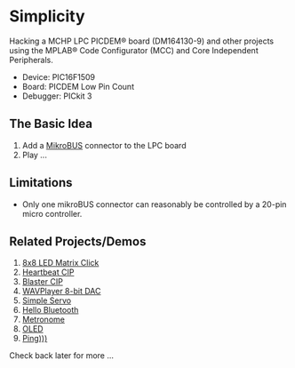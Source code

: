 # Simplicity

Hacking a MCHP LPC PICDEM® board (DM164130-9) and other projects using the MPLAB® Code Configurator (MCC) and Core Independent Peripherals.

* Device: PIC16F1509
* Board: PICDEM Low Pin Count 
* Debugger: PICkit 3

## The Basic Idea
1. Add a [MikroBUS](http://www.mikroe.com/mikrobus/) connector to the LPC board 
2. Play ...

     
## Limitations
* Only one mikroBUS connector can reasonably be controlled by a 20-pin micro controller.  


## Related Projects/Demos
1. [8x8 LED Matrix Click](https://github.com/luciodj/LED8x8-Click) 
2. [Heartbeat CIP](https://github.com/luciodj/Heartbeat)
3. [Blaster CIP](https://github.com/luciodj/Blaster)
4. [WAVPlayer 8-bit DAC](https://github.com/luciodj/WAVPlayer) 
5. [Simple Servo](https://github.com/luciodj/SimpleServo)
6. [Hello Bluetooth](https://github.com/luciodj/HelloBlue)
7. [Metronome](https://github.com/luciodj/Metronome)
8. [OLED](https://github.com/luciodj/OLED-Click)
8. [Ping)))](https://github.com/luciodj/Ping)


Check back later for more ...    
     

    
